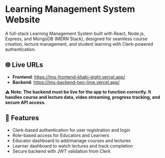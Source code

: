 # Learning Management System Website
A full-stack Learning Management System built with React, Node.js, Express, and MongoDB (MERN Stack), designed for seamless course creation, lecture management, and student learning with Clerk-powered authentication.

## 🌐 Live URLs

- <strong>Frontend</strong>: <a href="https://lms-frontend-khaki-eight.vercel.app/">https://lms-frontend-khaki-eight.vercel.app/</a><br>
- <strong>Backend</strong>: <a href="https://lms-backend-two-lime.vercel.app/">https://lms-backend-two-lime.vercel.app/</a>

**⚠️ Note: The backend must be live for the app to function correctly. It handles course and lecture data, video streaming, progress tracking, and secure API access.**

## 🚀 Features

- Clerk-based authentication for user registration and login
- Role-based access for Educators and Learners
- Educator dashboard to add/manage courses and lectures
- Learner dashboard to watch lectures and track completion
- Secure backend with JWT validation from Clerk

